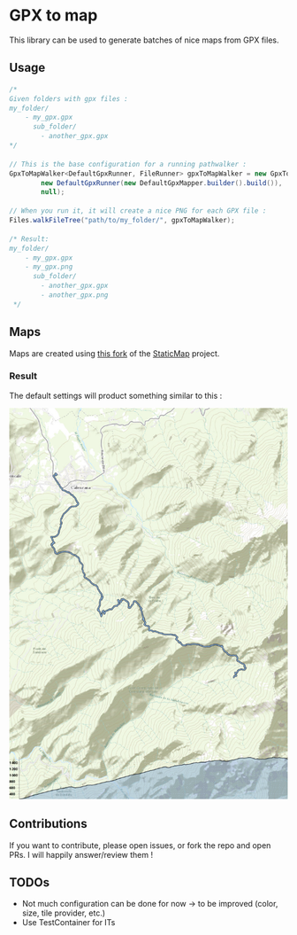 # GPX to map

This library can be used to generate batches of nice maps from GPX files.

## Usage
```java
/* 
Given folders with gpx files :
my_folder/
    - my_gpx.gpx
      sub_folder/
        - another_gpx.gpx
*/

// This is the base configuration for a running pathwalker :
GpxToMapWalker<DefaultGpxRunner, FileRunner> gpxToMapWalker = new GpxToMapWalker<>(null,
        new DefaultGpxRunner(new DefaultGpxMapper.builder().build()),
        null);

// When you run it, it will create a nice PNG for each GPX file :
Files.walkFileTree("path/to/my_folder/", gpxToMapWalker);

/* Result:
my_folder/
    - my_gpx.gpx
    - my_gpx.png
      sub_folder/
        - another_gpx.gpx      
        - another_gpx.png      
 */
```

## Maps
Maps are created using [this fork](https://github.com/JMapCreator/StaticMap) of the [StaticMap](https://github.com/doubotis/StaticMap) project.

### Result
The default settings will product something similar to this :

![test-composed-gr20.png](doc_resource/test-image.png)

## Contributions
If you want to contribute, please open issues, or fork the repo and open PRs. I will happily answer/review them !

## TODOs

* Not much configuration can be done for now -> to be improved (color, size, tile provider, etc.)
* Use TestContainer for ITs